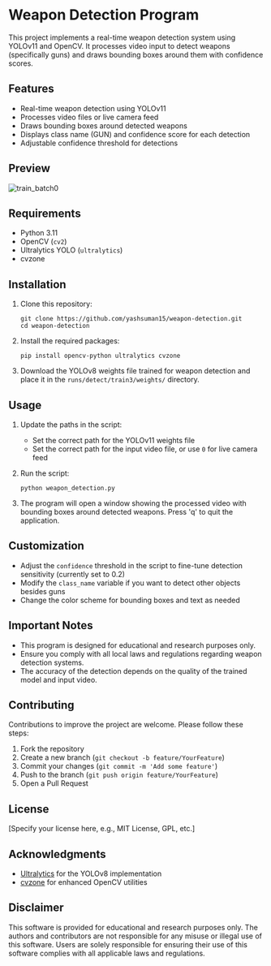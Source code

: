 # Weapon Detection Program

This project implements a real-time weapon detection system using YOLOv11 and OpenCV. It processes video input to detect weapons (specifically guns) and draws bounding boxes around them with confidence scores.

## Features

- Real-time weapon detection using YOLOv11
- Processes video files or live camera feed
- Draws bounding boxes around detected weapons
- Displays class name (GUN) and confidence score for each detection
- Adjustable confidence threshold for detections

## Preview
![train_batch0](https://github.com/user-attachments/assets/d2ca07f2-80e2-4dcc-9546-4b15324230f5)


## Requirements

- Python 3.11
- OpenCV (`cv2`)
- Ultralytics YOLO (`ultralytics`)
- cvzone

## Installation

1. Clone this repository:
   ```
   git clone https://github.com/yashsuman15/weapon-detection.git
   cd weapon-detection
   ```

2. Install the required packages:
   ```
   pip install opencv-python ultralytics cvzone
   ```

3. Download the YOLOv8 weights file trained for weapon detection and place it in the `runs/detect/train3/weights/` directory.

## Usage

1. Update the paths in the script:
   - Set the correct path for the YOLOv11 weights file
   - Set the correct path for the input video file, or use `0` for live camera feed

2. Run the script:
   ```
   python weapon_detection.py
   ```

3. The program will open a window showing the processed video with bounding boxes around detected weapons. Press 'q' to quit the application.

## Customization

- Adjust the `confidence` threshold in the script to fine-tune detection sensitivity (currently set to 0.2)
- Modify the `class_name` variable if you want to detect other objects besides guns
- Change the color scheme for bounding boxes and text as needed

## Important Notes

- This program is designed for educational and research purposes only.
- Ensure you comply with all local laws and regulations regarding weapon detection systems.
- The accuracy of the detection depends on the quality of the trained model and input video.

## Contributing

Contributions to improve the project are welcome. Please follow these steps:

1. Fork the repository
2. Create a new branch (`git checkout -b feature/YourFeature`)
3. Commit your changes (`git commit -m 'Add some feature'`)
4. Push to the branch (`git push origin feature/YourFeature`)
5. Open a Pull Request

## License

[Specify your license here, e.g., MIT License, GPL, etc.]

## Acknowledgments

- [Ultralytics](https://github.com/ultralytics/ultralytics) for the YOLOv8 implementation
- [cvzone](https://github.com/cvzone/cvzone) for enhanced OpenCV utilities

## Disclaimer

This software is provided for educational and research purposes only. The authors and contributors are not responsible for any misuse or illegal use of this software. Users are solely responsible for ensuring their use of this software complies with all applicable laws and regulations.
